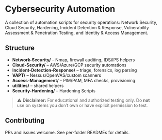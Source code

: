 # Cybersecurity Automation

A collection of automation scripts for security operations: Network Security, Cloud Security, Hardening, Incident Detection & Response, Vulnerability Assessment & Penetration Testing, and Identity & Access Management.

## Structure
- **Network-Security/** – Nmap, firewall auditing, IDS/IPS helpers
- **Cloud-Security/** – AWS/Azure/GCP security automations
- **Incident-Detection-Response/** – triage, forensics, log parsing
- **VAPT/** – Nessus/OpenVAS/custom scanners
- **Access-Management/** – PIM/PAM, MFA checks, provisioning
- **utilities/** – shared helpers
- **Security-Hardening/** – Hardening Scripts
> ⚠️ **Disclaimer:** For educational and authorized testing only. Do **not** use on systems you don’t own or have explicit permission to test.

## Contributing
PRs and issues welcome. See per-folder READMEs for details.

